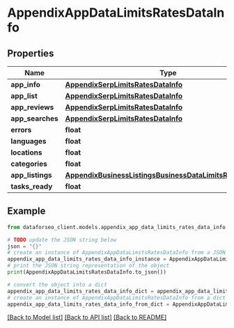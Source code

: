 # AppendixAppDataLimitsRatesDataInfo


## Properties

Name | Type | Description | Notes
------------ | ------------- | ------------- | -------------
**app_info** | [**AppendixSerpLimitsRatesDataInfo**](AppendixSerpLimitsRatesDataInfo.md) |  | [optional] 
**app_list** | [**AppendixSerpLimitsRatesDataInfo**](AppendixSerpLimitsRatesDataInfo.md) |  | [optional] 
**app_reviews** | [**AppendixSerpLimitsRatesDataInfo**](AppendixSerpLimitsRatesDataInfo.md) |  | [optional] 
**app_searches** | [**AppendixSerpLimitsRatesDataInfo**](AppendixSerpLimitsRatesDataInfo.md) |  | [optional] 
**errors** | **float** |  | [optional] 
**languages** | **float** |  | [optional] 
**locations** | **float** |  | [optional] 
**categories** | **float** |  | [optional] 
**app_listings** | [**AppendixBusinessListingsBusinessDataLimitsRatesDataInfo**](AppendixBusinessListingsBusinessDataLimitsRatesDataInfo.md) |  | [optional] 
**tasks_ready** | **float** |  | [optional] 

## Example

```python
from dataforseo_client.models.appendix_app_data_limits_rates_data_info import AppendixAppDataLimitsRatesDataInfo

# TODO update the JSON string below
json = "{}"
# create an instance of AppendixAppDataLimitsRatesDataInfo from a JSON string
appendix_app_data_limits_rates_data_info_instance = AppendixAppDataLimitsRatesDataInfo.from_json(json)
# print the JSON string representation of the object
print(AppendixAppDataLimitsRatesDataInfo.to_json())

# convert the object into a dict
appendix_app_data_limits_rates_data_info_dict = appendix_app_data_limits_rates_data_info_instance.to_dict()
# create an instance of AppendixAppDataLimitsRatesDataInfo from a dict
appendix_app_data_limits_rates_data_info_from_dict = AppendixAppDataLimitsRatesDataInfo.from_dict(appendix_app_data_limits_rates_data_info_dict)
```
[[Back to Model list]](../README.md#documentation-for-models) [[Back to API list]](../README.md#documentation-for-api-endpoints) [[Back to README]](../README.md)


